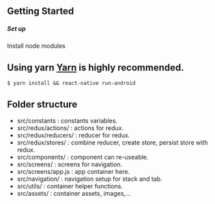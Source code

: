 ## Getting Started

##### Set up

Install node modules


## Using yarn [Yarn](https://yarnpkg.com/en/) is highly recommended.

```
$ yarn install && react-native run-android
```

## Folder structure

- src/constants : constants variables.
- src/redux/actions/ : actions for redux.
- src/redux/reducers/ : reducer for redux.
- src/redux/stores/ : combine reducer, create store, persist store with redux.
- src/components/ : component can re-useable.
- src/screens/ : screens for navigation.
- src/screens/app.js : app container here.
- src/navigation/ : navigation setup for stack and tab.
- src/utils/ : container helper functions.
- src/assets/ : container assets, images,...

